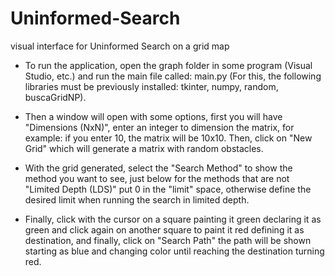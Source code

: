# Uninformed-Search 
visual interface for Uninformed Search on a grid map

- To run the application, open the graph folder in some program (Visual Studio, etc.) and run the main file called: main.py (For this, the following libraries must be previously installed: tkinter, numpy, random, buscaGridNP).

- Then a window will open with some options, first you will have "Dimensions (NxN)", enter an integer to dimension the matrix, for example: if you enter 10, the matrix will be 10x10. Then, click on "New Grid" which will generate a matrix with random obstacles.

- With the grid generated, select the "Search Method" to show the method you want to see, just below for the methods that are not "Limited Depth (LDS)" put 0 in the "limit" space, otherwise define the desired limit when running the search in limited depth.

- Finally, click with the cursor on a square painting it green declaring it as green and click again on another square to paint it red defining it as destination, and finally, click on "Search Path" the path will be shown starting as blue and changing color until reaching the destination turning red.
